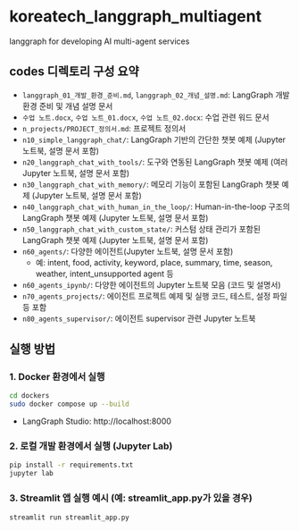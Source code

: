 # koreatech_langgraph_multiagent
langgraph for developing AI multi-agent services

## codes 디렉토리 구성 요약
- `langgraph_01_개발_환경_준비.md`, `langgraph_02_개념_설명.md`: LangGraph 개발 환경 준비 및 개념 설명 문서
- `수업 노트.docx`, `수업 노트_01.docx`, `수업 노트_02.docx`: 수업 관련 워드 문서
- `n_projects/PROJECT_정의서.md`: 프로젝트 정의서
- `n10_simple_langgraph_chat/`: LangGraph 기반의 간단한 챗봇 예제 (Jupyter 노트북, 설명 문서 포함)
- `n20_langgraph_chat_with_tools/`: 도구와 연동된 LangGraph 챗봇 예제 (여러 Jupyter 노트북, 설명 문서 포함)
- `n30_langgraph_chat_with_memory/`: 메모리 기능이 포함된 LangGraph 챗봇 예제 (Jupyter 노트북, 설명 문서 포함)
- `n40_langgraph_chat_with_human_in_the_loop/`: Human-in-the-loop 구조의 LangGraph 챗봇 예제 (Jupyter 노트북, 설명 문서 포함)
- `n50_langgraph_chat_with_custom_state/`: 커스텀 상태 관리가 포함된 LangGraph 챗봇 예제 (Jupyter 노트북, 설명 문서 포함)
- `n60_agents/`: 다양한 에이전트(Jupyter 노트북, 설명 문서 포함)
  - 예: intent, food, activity, keyword, place, summary, time, season, weather, intent_unsupported agent 등
- `n60_agents_ipynb/`: 다양한 에이전트의 Jupyter 노트북 모음 (코드 및 설명서)
- `n70_agents_projects/`: 에이전트 프로젝트 예제 및 실행 코드, 테스트, 설정 파일 등 포함
- `n80_agents_supervisor/`: 에이전트 supervisor 관련 Jupyter 노트북

## 실행 방법
### 1. Docker 환경에서 실행
```bash
cd dockers
sudo docker compose up --build
```
- LangGraph Studio: http://localhost:8000

### 2. 로컬 개발 환경에서 실행 (Jupyter Lab)
```bash
pip install -r requirements.txt
jupyter lab
```

### 3. Streamlit 앱 실행 예시 (예: streamlit_app.py가 있을 경우)
```bash
streamlit run streamlit_app.py
```
